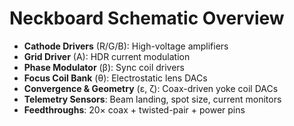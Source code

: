 # Neckboard Schematic Overview

- **Cathode Drivers** (R/G/B): High-voltage amplifiers
- **Grid Driver** (A): HDR current modulation
- **Phase Modulator** (β): Sync coil drivers
- **Focus Coil Bank** (θ): Electrostatic lens DACs
- **Convergence & Geometry** (ε, ζ): Coax-driven yoke coil DACs
- **Telemetry Sensors**: Beam landing, spot size, current monitors
- **Feedthroughs**: 20× coax + twisted-pair + power pins
